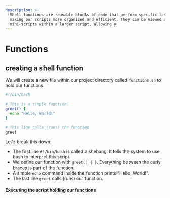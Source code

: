 ```yaml
---
description: >-
  Shell functions are reusable blocks of code that perform specific tasks,
  making our scripts more organized and efficient. They can be viewed as
  mini-scripts within a larger script, allowing y
---
```


# Functions

## creating a shell function

We will create a new file within our project directory called `functions.sh` to hold our functions

```bash
#!/bin/bash

# This is a simple function
greet() {
  echo "Hello, World!"
}

# This line calls (runs) the function
greet
```

Let's break this down:

* The first line `#!/bin/bash` is called a shebang. It tells the system to use bash to interpret this script.
* We define our function with `greet() { }`. Everything between the curly braces is part of the function.
* A simple `echo` command inside the function prints "Hello, World!".
* The last line `greet` calls (runs) our function.

#### Executing the script  holding our functions

